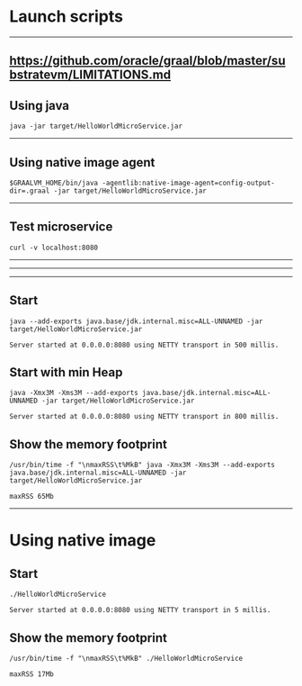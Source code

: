 # Launch scripts

--------------------------------------------------------------------------------------------------------------------------------------------
https://github.com/oracle/graal/blob/master/substratevm/LIMITATIONS.md
--------------------------------------------------------------------------------------------------------------------------------------------
## Using java

```shell script
java -jar target/HelloWorldMicroService.jar
```
--------------------------------------------------------------------------------------------------------------------------------------------
## Using native image agent

```shell script
$GRAALVM_HOME/bin/java -agentlib:native-image-agent=config-output-dir=.graal -jar target/HelloWorldMicroService.jar
```
--------------------------------------------------------------------------------------------------------------------------------------------
## Test microservice

```shell script
curl -v localhost:8080
```
--------------------------------------------------------------------------------------------------------------------------------------------
--------------------------------------------------------------------------------------------------------------------------------------------
--------------------------------------------------------------------------------------------------------------------------------------------

## Start

```shell script
java --add-exports java.base/jdk.internal.misc=ALL-UNNAMED -jar target/HelloWorldMicroService.jar

Server started at 0.0.0.0:8080 using NETTY transport in 500 millis.
```

## Start with min Heap

```shell script
java -Xmx3M -Xms3M --add-exports java.base/jdk.internal.misc=ALL-UNNAMED -jar target/HelloWorldMicroService.jar

Server started at 0.0.0.0:8080 using NETTY transport in 800 millis.
```

## Show the memory footprint

```shell script
/usr/bin/time -f "\nmaxRSS\t%MkB" java -Xmx3M -Xms3M --add-exports java.base/jdk.internal.misc=ALL-UNNAMED -jar target/HelloWorldMicroService.jar

maxRSS 65Mb
```

--------------------------------------------------------------------------------------------------------------------------------------------
# Using native image

## Start

```shell script
./HelloWorldMicroService

Server started at 0.0.0.0:8080 using NETTY transport in 5 millis.
```

## Show the memory footprint

```shell script
/usr/bin/time -f "\nmaxRSS\t%MkB" ./HelloWorldMicroService

maxRSS 17Mb
```
